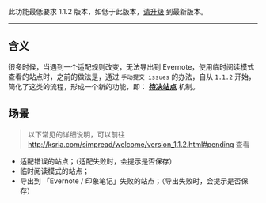 此功能最低要求 1.1.2 版本，如低于此版本，[请升级](https://simpread.pro) 到最新版本。
***

含义
---
很多时候，当遇到一个适配规则改变，无法导出到 Evernote，使用临时阅读模式查看的站点时，之前的做法是，通过 `手动提交 issues` 的办法，自从 `1.1.2` 开始，简化了这类的流程，形成一个新的功能，即： **[待决站点](https://simpread.ksria.cn/sites/stat)** 机制。

场景
---
> 以下常见的详细说明，可以前往 http://ksria.com/simpread/welcome/version_1.1.2.html#pending 查看

- 适配错误的站点；（适配失败时，会提示是否保存）
- 临时阅读模式的站点；
- 导出到 「Evernote / 印象笔记」失败的站点；（导出失败时，会提示是否保存）

